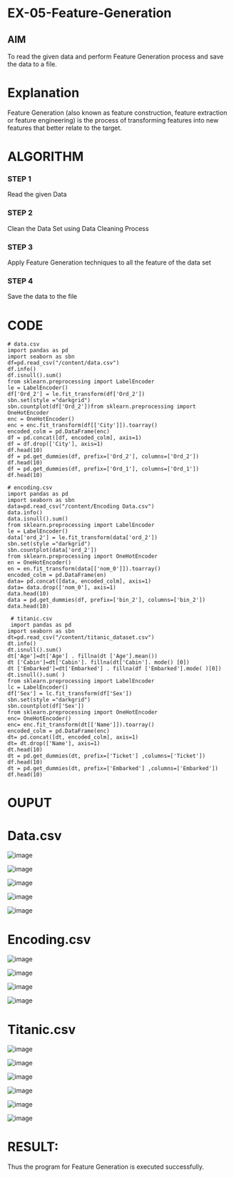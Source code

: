 # EX-05-Feature-Generation


## AIM
To read the given data and perform Feature Generation process and save the data to a file. 

# Explanation
Feature Generation (also known as feature construction, feature extraction or feature engineering) is the process of transforming features into new features that better relate to the target.
 

# ALGORITHM
### STEP 1
Read the given Data
### STEP 2
Clean the Data Set using Data Cleaning Process
### STEP 3
Apply Feature Generation techniques to all the feature of the data set
### STEP 4
Save the data to the file


# CODE
~~~
# data.csv
import pandas as pd
import seaborn as sbn
df=pd.read_csv("/content/data.csv")
df.info()
df.isnull().sum()
from sklearn.preprocessing import LabelEncoder
le = LabelEncoder()
df['Ord_2'] = le.fit_transform(df['Ord_2'])
sbn.set(style ="darkgrid")
sbn.countplot(df['Ord_2'])from sklearn.preprocessing import OneHotEncoder
enc = OneHotEncoder()
enc = enc.fit_transform(df[['City']]).toarray()
encoded_colm = pd.DataFrame(enc)
df = pd.concat([df, encoded_colm], axis=1)
df = df.drop(['City'], axis=1)
df.head(10)
df = pd.get_dummies(df, prefix=['Ord_2'], columns=['Ord_2'])
df.head(10)
df = pd.get_dummies(df, prefix=['Ord_1'], columns=['Ord_1'])
df.head(10)

# encoding.csv
import pandas as pd
import seaborn as sbn
data=pd.read_csv("/content/Encoding Data.csv")
data.info()
data.isnull().sum()
from sklearn.preprocessing import LabelEncoder
le = LabelEncoder()
data['ord_2'] = le.fit_transform(data['ord_2'])
sbn.set(style ="darkgrid")
sbn.countplot(data['ord_2'])
from sklearn.preprocessing import OneHotEncoder
en = OneHotEncoder()
en = en.fit_transform(data[['nom_0']]).toarray()
encoded_colm = pd.DataFrame(en)
data= pd.concat([data, encoded_colm], axis=1)
data= data.drop(['nom_0'], axis=1)
data.head(10)
data = pd.get_dummies(df, prefix=['bin_2'], columns=['bin_2'])
data.head(10)

 # titanic.csv
 import pandas as pd
import seaborn as sbn
dt=pd.read_csv("/content/titanic_dataset.csv")
dt.info()
dt.isnull().sum()
dt['Age']=dt['Age'] . fillna(dt ['Age'].mean())
dt ['Cabin']=dt['Cabin']. fillna(dt['Cabin']. mode() [0])
dt ['Embarked']=dt['Embarked'] . fillna(df ['Embarked'].mode( )[0])
dt.isnull().sum( )
from sklearn.preprocessing import LabelEncoder
lc = LabelEncoder()
df['Sex'] = lc.fit_transform(df['Sex'])
sbn.set(style ="darkgrid")
sbn.countplot(df['Sex'])
from sklearn.preprocessing import OneHotEncoder
enc= OneHotEncoder()
enc= enc.fit_transform(dt[['Name']]).toarray()
encoded_colm = pd.DataFrame(enc)
dt= pd.concat([dt, encoded_colm], axis=1)
dt= dt.drop(['Name'], axis=1)
dt.head(10)
dt = pd.get_dummies(dt, prefix=['Ticket'] ,columns=['Ticket'])
df.head(10)
dt = pd.get_dummies(dt, prefix=['Embarked'] ,columns=['Embarked'])
df.head(10)
~~~

# OUPUT
# Data.csv
![image](https://user-images.githubusercontent.com/103166779/195505218-bb3e7b02-c885-4d63-98f3-050782e58fbd.png)

![image](https://user-images.githubusercontent.com/103166779/195505336-b9a53b17-496e-4b15-b089-7bcba3d2fb23.png)

![image](https://user-images.githubusercontent.com/103166779/195505575-dc9e11a8-c85c-404c-ad2b-dbe81642f178.png)

![image](https://user-images.githubusercontent.com/103166779/195505674-724c48aa-03ce-4737-ae44-16e5e40891fa.png)

![image](https://user-images.githubusercontent.com/103166779/195505738-a54b49c4-5679-4b2c-8206-4700119d403c.png)

# Encoding.csv
![image](https://user-images.githubusercontent.com/103166779/195505926-709768cf-6e3b-4026-ab3b-c41354e5b34b.png)

![image](https://user-images.githubusercontent.com/103166779/195506002-84475387-60a7-4e9d-a82a-2d45bfb7626b.png)

![image](https://user-images.githubusercontent.com/103166779/195506088-7046df2d-aa26-40b0-8e3a-ca3aa5c6d407.png)

![image](https://user-images.githubusercontent.com/103166779/195506171-79ec4c89-bd66-4ae5-81e3-53912df3bb49.png)

# Titanic.csv
![image](https://user-images.githubusercontent.com/103166779/195506319-8bd3400e-78b7-4a3a-94ac-7507fcee13ac.png)

![image](https://user-images.githubusercontent.com/103166779/195506415-138dfb67-1807-41f2-8b1d-bcfa28efab67.png)

![image](https://user-images.githubusercontent.com/103166779/195506503-40ccee17-21af-4c63-ba01-56b5d7fcde87.png)

![image](https://user-images.githubusercontent.com/103166779/195506570-4ddbc3b8-a056-46b3-890a-e6dc1fccdaa6.png)

![image](https://user-images.githubusercontent.com/103166779/195506647-7fd7211d-7984-403f-8cb2-5b702f24498f.png)

![image](https://user-images.githubusercontent.com/103166779/195506740-662db2b2-cb43-45e3-b586-f4d875408d7d.png)


# RESULT:
   Thus the program for Feature Generation is executed successfully.


